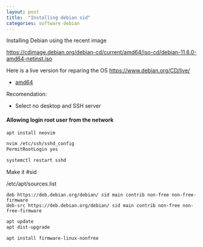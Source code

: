 ```yaml
---
layout: post
title:  "Installing debian sid"
categories: software debian
---
```



Installing Debian using the recent image

https://cdimage.debian.org/debian-cd/current/amd64/iso-cd/debian-11.6.0-amd64-netinst.iso

Here is a live version for reparing the OS https://www.debian.org/CD/live/

- [amd64](https://cdimage.debian.org/debian-cd/current-live/amd64/iso-hybrid/)

Recomendation: 

- Select no desktop and SSH server


#### Allowing login root user from the network

```bash
apt install neovim

nvim /etc/ssh/sshd_config
PermitRootLogin yes

systemctl restart sshd

```

Make it #sid

/etc/apt/sources.list

```
deb https://deb.debian.org/debian/ sid main contrib non-free non-free-firmware
deb-src https://deb.debian.org/debian/ sid main contrib non-free non-free-firmware
```

```bash
apt update
apt dist-upgrade

apt install firmware-linux-nonfree
```

